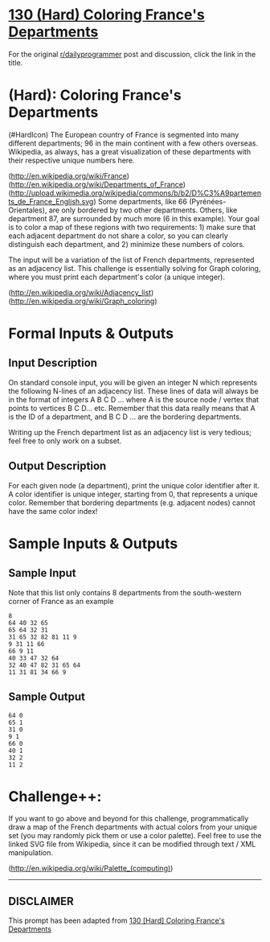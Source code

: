 # [130 (Hard) Coloring France's Departments](https://www.reddit.com/r/dailyprogrammer/comments/1tj0kl/122313_challenge_130_hard_coloring_frances/)

For the original [r/dailyprogrammer](https://www.reddit.com/r/dailyprogrammer/) post and discussion, click the link in the title.

#  (Hard): Coloring France's Departments
(#HardIcon)
The European country of France is segmented into many different departments; 96 in the main continent with a few others overseas. Wikipedia, as always, has a great visualization of these departments with their respective unique numbers here.

(http://en.wikipedia.org/wiki/France)
(http://en.wikipedia.org/wiki/Departments_of_France)
(http://upload.wikimedia.org/wikipedia/commons/b/b2/D%C3%A9partements_de_France_English.svg)
Some departments, like 66 (Pyrénées-Orientales), are only bordered by two other departments. Others, like department 87, are surrounded by much more (6 in this example). Your goal is to color a map of these regions with two requirements: 1) make sure that each adjacent department do not share a color, so you can clearly distinguish each department, and 2) minimize these numbers of colors.

The input will be a variation of the list of French departments, represented as an adjacency list. This challenge is essentially solving for Graph coloring, where you must print each department's color (a unique integer).

(http://en.wikipedia.org/wiki/Adjacency_list)
(http://en.wikipedia.org/wiki/Graph_coloring)
# Formal Inputs & Outputs
## Input Description
On standard console input, you will be given an integer N which represents the following N-lines of an adjacency list. These lines of data will always be in the format of integers A B C D ... where A is the source node / vertex that points to vertices B C D... etc. Remember that this data really means that A is the ID of a department, and B C D ... are the bordering departments.

Writing up the French department list as an adjacency list is very tedious; feel free to only work on a subset.

## Output Description
For each given node (a department), print the unique color identifier after it. A color identifier is unique integer, starting from 0, that represents a unique color. Remember that bordering departments (e.g. adjacent nodes) cannot have the same color index!

# Sample Inputs & Outputs
## Sample Input
Note that this list only contains 8 departments from the south-western corner of France as an example


```
8
64 40 32 65
65 64 32 31
31 65 32 82 81 11 9
9 31 11 66
66 9 11
40 33 47 32 64
32 40 47 82 31 65 64
11 31 81 34 66 9
```
## Sample Output

```
64 0
65 1
31 0
9 1
66 0
40 1
32 2
11 2
```
# Challenge++:
If you want to go above and beyond for this challenge, programmatically draw a map of the French departments with actual colors from your unique set (you may randomly pick them or use a color palette). Feel free to use the linked SVG file from Wikipedia, since it can be modified through text / XML manipulation.

(http://en.wikipedia.org/wiki/Palette_(computing))

----
## **DISCLAIMER**
This prompt has been adapted from [130 [Hard] Coloring France's Departments](https://www.reddit.com/r/dailyprogrammer/comments/1tj0kl/122313_challenge_130_hard_coloring_frances/
)
